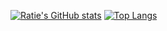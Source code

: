 
<!--
**g-Ratie/g-Ratie** is a ✨ _special_ ✨ repository because its `README.md` (this file) appears on your GitHub profile.

Here are some ideas to get you started:

- 🔭 I’m currently working on ...
- 🌱 I’m currently learning ...
- 👯 I’m looking to collaborate on ...
- 🤔 I’m looking for help with ...
- 💬 Ask me about ...
- 📫 How to reach me: ...
- 😄 Pronouns: ...
- ⚡ Fun fact: ...
-->
[![Ratie's GitHub stats](https://my-github-readme-stats-tau.vercel.app/api?username=g-Ratie&hide=prs&count_private=true)](https://github.com/anuraghazra/github-readme-stats)
[![Top Langs](https://my-github-readme-stats-tau.vercel.app/api/top-langs/?username=g-Ratie&layout=compact)](https://github.com/anuraghazra/github-readme-stats)

